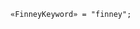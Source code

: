 <!-- This file is generated automatically by infrastructure scripts. Please don't edit by hand. -->

```{ .ebnf .slang-ebnf #FinneyKeyword }
«FinneyKeyword» = "finney";
```

